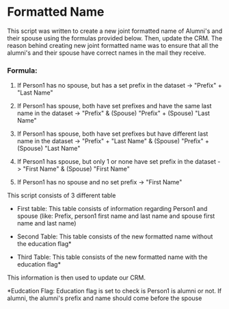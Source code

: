 # Formatted Name

This script was written to create a new joint formatted name of Alumni's and their spouse using the formulas provided below. Then, update the CRM. The reason behind creating new joint formatted name was to ensure that all the alumni's and their spouse have correct names in the mail they receive. 

### Formula: 

1. If Person1 has no spouse, but has a set prefix in the dataset -> "Prefix" + "Last Name"

2. If Person1 has spouse, both have set prefixes and have the same last name in the dataset -> "Prefix" & (Spouse) "Prefix" + (Spouse) "Last Name"

3. If Person1 has spouse, both have set prefixes but have different last name in the dataset -> "Prefix" + "Last Name" & (Spouse) "Prefix" + (Spouse) "Last Name"

4. If Person1 has spouse, but only 1 or none have set prefix in the dataset -> "First Name" & (Spouse) "First Name"

5. If Person1 has no spouse and no set prefix -> "First Name"

This script consists of 3 different table

- First table: This table consists of information regarding Person1 and spouse (like: Prefix, person1 first name and last name and spouse first name and last name)

- Second Table: This table consists of the new formatted name without the education flag*

- Third Table: This table consists of the new formatted name with the education flag*

This information is then used to update our CRM.

*Eudcation Flag: Education flag is set to check is Person1 is alumni or not. If alumni, the alumni's prefix and name should come before the spouse
